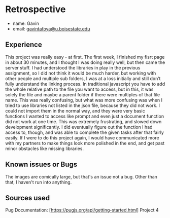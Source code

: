 # Retrospective

- name: Gavin
- email: gavintafoya@u.boisestate.edu

## Experience

This project was really easy - at first. The first week, I finished my fisrt page in about 30 minutes, and I thought I was doing really well, but then came the server stuff. I had understood the libraries in play in the previous assignment, so I did not think it would be much harder, but working with other people and multiple sub folders, I was at a loss initially and still don’t fully understand the linking process. In traditional javascript you have to add the whole relative path to the file you want to access, but in this, it was solely the file and maybe a parent folder if there were multiples of that file name. This was really confusing, but what was more confusing was when I tried to use libraries not listed in the json file, because they did not work. I could not import them in the normal way, and they were very basic functions I wanted to access like prompt and even just a document function did not work at one time. This was extremely frustrating, and slowed down development significantly. I did eventually figure out the function I had access to, though, and was able to complete the given tasks after that fairly easily. If I were to do this project again, I would have communicated more with my partners to make things look more polished in the end, and get past minor obstacles like missing libraries.

## Known issues or Bugs

The images are comically large, but that's an issue not a bug. Other than that, I haven't run into anything.

## Sources used

Pug Documentation: [https://pugjs.org/api/getting-started.html]
Project 4